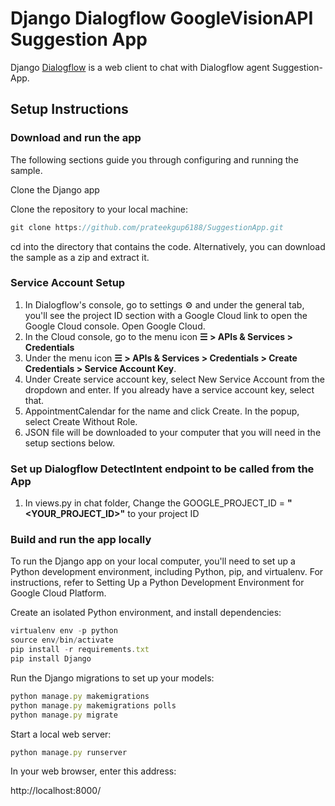 # Django Dialogflow GoogleVisionAPI Suggestion App
Django [Dialogflow](https://dialogflow.com) is a web client to chat with Dialogflow agent Suggestion-App.

## Setup Instructions

### Download and run the app
The following sections guide you through configuring and running the sample.

Clone the Django app

Clone the repository to your local machine:
```js 
git clone https://github.com/prateekgup6188/SuggestionApp.git
```
cd into the directory that contains the code.
Alternatively, you can download the sample as a zip and extract it.

### Service Account Setup
1. In Dialogflow's console, go to settings ⚙ and under the general tab, you'll see the project ID section with a Google Cloud link to open the Google Cloud console. Open Google Cloud.
2. In the Cloud console, go to the menu icon **☰ > APIs & Services > Credentials**
3. Under the menu icon **☰ > APIs & Services > Credentials > Create Credentials > Service Account Key**.
4. Under Create service account key, select New Service Account from the dropdown and enter. If you already have a service account key, select that. 
5. AppointmentCalendar for the name and click Create. In the popup, select Create Without Role.
6. JSON file will be downloaded to your computer that you will need in the setup sections below.

### Set up Dialogflow DetectIntent endpoint to be called from the App
1. In views.py in chat folder, Change the GOOGLE_PROJECT_ID = **"<YOUR_PROJECT_ID>"** to your project ID

### Build and run the app locally
To run the Django app on your local computer, you'll need to set up a Python development environment, including Python, pip, and virtualenv. For instructions, refer to Setting Up a Python Development Environment for Google Cloud Platform.

Create an isolated Python environment, and install dependencies:
```js
virtualenv env -p python
source env/bin/activate
pip install -r requirements.txt
pip install Django
```
Run the Django migrations to set up your models:
```js
python manage.py makemigrations
python manage.py makemigrations polls
python manage.py migrate
```
Start a local web server:
```js
python manage.py runserver
```
In your web browser, enter this address:

http://localhost:8000/

